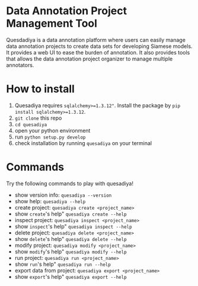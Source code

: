 # Data Annotation Project Management Tool

Quesdadiya is a data annotation platform where users can easily manage
data annotation projects to create data sets for developing Siamese models.
It provides a web UI to ease the burden of annotation. It also provides tools
that allows the data annotation project organizer to manage multiple annotators.

# How to install

1. Quesadiya requires `sqlalchemy>=1.3.12"`. Install the package by `pip install sqlalchemy>=1.3.12`.
1. `git clone` this repo
1. `cd quesadiya`
1. open your python environment
1. run `python setup.py develop`
1. check installation by running `quesadiya` on your terminal

# Commands

Try the following commands to play with quesadiya!

* show version info: `quesadiya --version`
* show help: `quesadiya --help`
* create project: `quesadiya create <project_name>`
* show `create`'s help" `quesadiya create --help`
* inspect project: `quesadiya inspect <project_name>`
* show `inspect`'s help" `quesadiya inspect --help`
* delete project: `quesadiya delete <project_name>`
* show `delete`'s help" `quesadiya delete --help`
* modify project: `quesadiya modify <project_name>`
* show `modify`'s help" `quesadiya modify --help`
* run project: `quesadiya run <project_name>`
* show `run`'s help" `quesadiya run --help`
* export data from project: `quesadiya export <project_name>`
* show `export`'s help" `quesadiya export --help`
